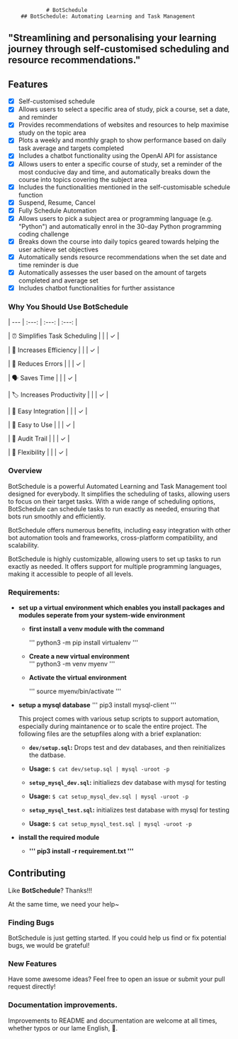 				# BotSchedule
		## BotSchedule: Automating Learning and Task Management
## "Streamlining and personalising your learning journey through self-customised scheduling and resource recommendations."


## Features

- [x] Self-customised schedule
- [x] Allows users to select a specific area of study, pick a course, set a date, and reminder 
- [x] Provides recommendations of websites and resources to help maximise study on the topic area
- [x] Plots a weekly and monthly graph to show performance based on daily task average and targets completed 
- [x] Includes a chatbot functionality using the OpenAI API for assistance 
- [x] Allows users to enter a specific course of study, set a reminder of the most conducive day and time, and automatically breaks down the course into topics covering the subject area 
- [x] Includes the functionalities mentioned in the self-customisable schedule function
- [x] Suspend, Resume, Cancel
- [x] Fully Schedule Automation 
- [x] Allows users to pick a subject area or programming language (e.g. "Python") and automatically enrol in the 30-day Python programming coding challenge
- [x] Breaks down the course into daily topics geared towards helping the user achieve set objectives
- [x] Automatically sends resource recommendations when the set date and time reminder is due
- [x] Automatically assesses the user based on the amount of targets completed and average set
- [x] Includes chatbot functionalities for further assistance

### Why You Should Use BotSchedule

| --- | :---: | :---: | :---: |

| ⏰ Simplifies Task Scheduling |  |   | ✓ |

| 📆 Increases Efficiency |  | | ✓ |

| 🌈 Reduces Errors | | | ✓ |

| 🗣️ Saves Time | | | ✓ |

| 🏷 Increases Productivity | | | ✓ |

| 📝 Easy Integration | | | ✓ |

| 🎡 Easy to Use | |  | ✓ |

| 🚦 Audit Trail | |  | ✓ |

| 🍰 Flexibility | | | ✓ |

### Overview

BotSchedule is a powerful Automated Learning and Task Management tool designed for everybody. It simplifies the scheduling of tasks, allowing users to focus on their target tasks. With a wide range of scheduling options, BotSchedule can schedule tasks to run exactly as needed, ensuring that bots run smoothly and efficiently.

BotSchedule offers numerous benefits, including easy integration with other bot automation tools and frameworks, cross-platform compatibility, and scalability.

BotSchedule is highly customizable, allowing users to set up tasks to run exactly as needed. It offers support for multiple programming languages, making it accessible to people of all levels. 


### Requirements:

* **set up a virtual environment which enables you install packages and modules seperate from your system-wide environment**
	
	* **first install a venv module with the command**
	
		''' python3 -m pip install virtualenv '''
	
	* **Create a new virtual environment**    
		'''  python3 -m venv myenv '''
	
	* **Activate the virtual environment**







 	
		'''  source myenv/bin/activate '''
	

* **setup a mysql database**
	''' pip3 install mysql-client '''
	


    This project comes with various setup scripts to support automation, especially
    during maintanence or to scale the entire project.  The following files are the
     setupfiles along with a brief explanation:
  
    * **`dev/setup.sql`:** Drops test and dev databases, and then reinitializes
     the datbase.
  
    * **Usage:** `$ cat dev/setup.sql | mysql -uroot -p`
  
    * **`setup_mysql_dev.sql`:** initialiezs dev database with mysql for testing
 
    * **Usage:** `$ cat setup_mysql_dev.sql | mysql -uroot -p`
 
    * **`setup_mysql_test.sql`:** initializes test database with mysql for testing
  
    * **Usage:** `$ cat setup_mysql_test.sql | mysql -uroot -p`
    
	
* **install the required module**
	* **''' pip3 install -r requirement.txt '''**









## Contributing

Like **BotSchedule**? Thanks!!!

At the same time, we need your help~

### Finding Bugs

BotSchedule is just getting started. If you could help us find or fix potential bugs, we would be grateful!

### New Features

Have some awesome ideas? Feel free to open an issue or submit your pull request directly!

### Documentation improvements.

Improvements to README and documentation are welcome at all times, whether typos or our lame English, 🤣.

